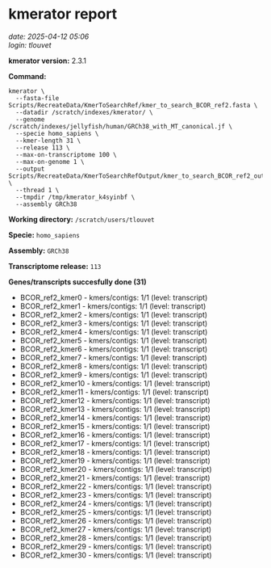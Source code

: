 # kmerator report
*date: 2025-04-12 05:06*  
*login: tlouvet*

**kmerator version:** 2.3.1

**Command:**

```
kmerator \
  --fasta-file Scripts/RecreateData/KmerToSearchRef/kmer_to_search_BCOR_ref2.fasta \
  --datadir /scratch/indexes/kmerator/ \
  --genome /scratch/indexes/jellyfish/human/GRCh38_with_MT_canonical.jf \
  --specie homo_sapiens \
  --kmer-length 31 \
  --release 113 \
  --max-on-transcriptome 100 \
  --max-on-genome 1 \
  --output Scripts/RecreateData/KmerToSearchRefOutput/kmer_to_search_BCOR_ref2_output \
  --thread 1 \
  --tmpdir /tmp/kmerator_k4syinbf \
  --assembly GRCh38
```

**Working directory:** `/scratch/users/tlouvet`

**Specie:** `homo_sapiens`

**Assembly:** `GRCh38`

**Transcriptome release:** `113`

**Genes/transcripts succesfully done (31)**

- BCOR_ref2_kmer0 - kmers/contigs: 1/1 (level: transcript)
- BCOR_ref2_kmer1 - kmers/contigs: 1/1 (level: transcript)
- BCOR_ref2_kmer2 - kmers/contigs: 1/1 (level: transcript)
- BCOR_ref2_kmer3 - kmers/contigs: 1/1 (level: transcript)
- BCOR_ref2_kmer4 - kmers/contigs: 1/1 (level: transcript)
- BCOR_ref2_kmer5 - kmers/contigs: 1/1 (level: transcript)
- BCOR_ref2_kmer6 - kmers/contigs: 1/1 (level: transcript)
- BCOR_ref2_kmer7 - kmers/contigs: 1/1 (level: transcript)
- BCOR_ref2_kmer8 - kmers/contigs: 1/1 (level: transcript)
- BCOR_ref2_kmer9 - kmers/contigs: 1/1 (level: transcript)
- BCOR_ref2_kmer10 - kmers/contigs: 1/1 (level: transcript)
- BCOR_ref2_kmer11 - kmers/contigs: 1/1 (level: transcript)
- BCOR_ref2_kmer12 - kmers/contigs: 1/1 (level: transcript)
- BCOR_ref2_kmer13 - kmers/contigs: 1/1 (level: transcript)
- BCOR_ref2_kmer14 - kmers/contigs: 1/1 (level: transcript)
- BCOR_ref2_kmer15 - kmers/contigs: 1/1 (level: transcript)
- BCOR_ref2_kmer16 - kmers/contigs: 1/1 (level: transcript)
- BCOR_ref2_kmer17 - kmers/contigs: 1/1 (level: transcript)
- BCOR_ref2_kmer18 - kmers/contigs: 1/1 (level: transcript)
- BCOR_ref2_kmer19 - kmers/contigs: 1/1 (level: transcript)
- BCOR_ref2_kmer20 - kmers/contigs: 1/1 (level: transcript)
- BCOR_ref2_kmer21 - kmers/contigs: 1/1 (level: transcript)
- BCOR_ref2_kmer22 - kmers/contigs: 1/1 (level: transcript)
- BCOR_ref2_kmer23 - kmers/contigs: 1/1 (level: transcript)
- BCOR_ref2_kmer24 - kmers/contigs: 1/1 (level: transcript)
- BCOR_ref2_kmer25 - kmers/contigs: 1/1 (level: transcript)
- BCOR_ref2_kmer26 - kmers/contigs: 1/1 (level: transcript)
- BCOR_ref2_kmer27 - kmers/contigs: 1/1 (level: transcript)
- BCOR_ref2_kmer28 - kmers/contigs: 1/1 (level: transcript)
- BCOR_ref2_kmer29 - kmers/contigs: 1/1 (level: transcript)
- BCOR_ref2_kmer30 - kmers/contigs: 1/1 (level: transcript)
